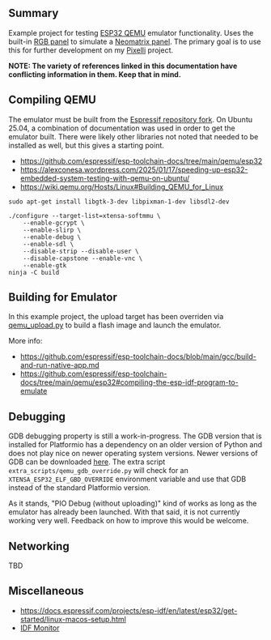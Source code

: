 ## Summary

Example project for testing [ESP32 QEMU](https://docs.espressif.com/projects/esp-idf/en/stable/esp32/api-guides/tools/qemu.html) emulator functionality.  Uses the built-in [RGB panel](https://components.espressif.com/components/espressif/esp_lcd_qemu_rgb/versions/1.0.2/examples/lcd_qemu_rgb_panel?language=en) to simulate a [Neomatrix panel](https://github.com/adafruit/Adafruit_NeoMatrix).  The primary goal is to use this for further development on my [Pixelli](https://github.com/csetera/pixelli) project.

**NOTE: The variety of references linked in this documentation have conflicting information in them.  Keep that in mind.**

## Compiling QEMU

The emulator must be built from the [Espressif repository fork](https://github.com/espressif/qemu).  On Ubuntu 25.04, a combination of documentation was used in order to get the emulator built.  There were likely other libraries not noted that needed to be installed as well, but this gives a starting point.

* https://github.com/espressif/esp-toolchain-docs/tree/main/qemu/esp32
* https://alexconesa.wordpress.com/2025/01/17/speeding-up-esp32-embedded-system-testing-with-qemu-on-ubuntu/
* https://wiki.qemu.org/Hosts/Linux#Building_QEMU_for_Linux


```
sudo apt-get install libgtk-3-dev libpixman-1-dev libsdl2-dev

./configure --target-list=xtensa-softmmu \
    --enable-gcrypt \
    --enable-slirp \
    --enable-debug \
    --enable-sdl \
    --disable-strip --disable-user \
    --disable-capstone --enable-vnc \
    --enable-gtk
ninja -C build
```

## Building for Emulator

In this example project, the upload target has been overriden via [qemu_upload.py](extra-scripts/qemu_upload.py) to build a flash image and launch the emulator.

More info:
* https://github.com/espressif/esp-toolchain-docs/blob/main/gcc/build-and-run-native-app.md
* https://github.com/espressif/esp-toolchain-docs/tree/main/qemu/esp32#compiling-the-esp-idf-program-to-emulate


## Debugging

GDB debugging property is still a work-in-progress.  The GDB version that is installed for Platformio has a dependency on an older version of Python and does not play nice on newer operating system versions.  Newer versions of GDB can be downloaded [here](https://docs.espressif.com/projects/esp-idf/en/stable/esp32/api-guides/tools/idf-tools.html#xtensa-esp-elf-gdb).  The extra script `extra_scripts/qemu_gdb_override.py` will check for an `XTENSA_ESP32_ELF_GBD_OVERRIDE` environment variable and use that GDB instead of the standard Platformio version.

As it stands, "PIO Debug (without uploading)" kind of works as long as the emulator has already been launched.  With that said, it is not currently working very well.  Feedback on how to improve this would be welcome.

## Networking
TBD

## Miscellaneous

* https://docs.espressif.com/projects/esp-idf/en/latest/esp32/get-started/linux-macos-setup.html
* [IDF Monitor](https://docs.espressif.com/projects/esp-idf/en/stable/esp32/api-guides/tools/idf-monitor.html)
